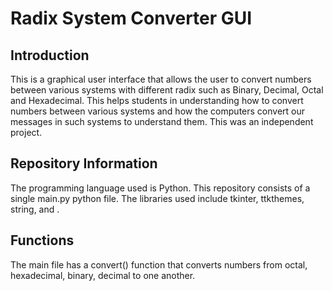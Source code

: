 # Radix System Converter GUI

## Introduction 

This is a graphical user interface that allows the user to convert numbers between various systems with different radix such as Binary, Decimal, Octal and Hexadecimal. This helps students in understanding how to convert numbers between various systems and how the computers convert our messages in such systems to understand them. This was an independent project.

## Repository Information

The programming language used is Python. This repository consists of a single main.py python file. The libraries used include tkinter, ttkthemes, string, and .


## Functions

The main file has a convert() function that converts numbers from octal, hexadecimal, binary, decimal to one another.

